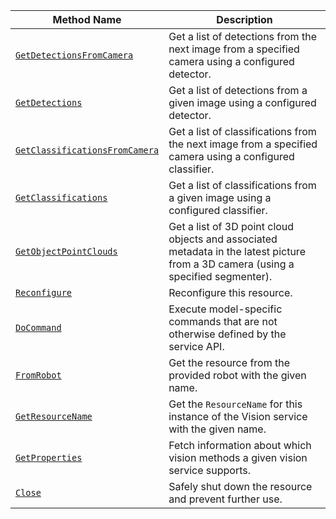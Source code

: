 <!-- prettier-ignore -->
| Method Name | Description |
| ----------- | ----------- |
| [`GetDetectionsFromCamera`](/services/vision/#getdetectionsfromcamera) | Get a list of detections from the next image from a specified camera using a configured detector. |
| [`GetDetections`](/services/vision/#getdetections) | Get a list of detections from a given image using a configured detector. |
| [`GetClassificationsFromCamera`](/services/vision/#getclassificationsfromcamera) | Get a list of classifications from the next image from a specified camera using a configured classifier. |
| [`GetClassifications`](/services/vision/#getclassifications) | Get a list of classifications from a given image using a configured classifier. |
| [`GetObjectPointClouds`](/services/vision/#getobjectpointclouds) | Get a list of 3D point cloud objects and associated metadata in the latest picture from a 3D camera (using a specified segmenter). |
| [`Reconfigure`](/services/vision/#reconfigure) | Reconfigure this resource. |
| [`DoCommand`](/services/vision/#docommand) | Execute model-specific commands that are not otherwise defined by the service API. |
| [`FromRobot`](/services/vision/#fromrobot) | Get the resource from the provided robot with the given name. |
| [`GetResourceName`](/services/vision/#getresourcename) | Get the `ResourceName` for this instance of the Vision service with the given name. |
| [`GetProperties`](/services/vision/#getproperties) | Fetch information about which vision methods a given vision service supports. |
| [`Close`](/services/vision/#close) | Safely shut down the resource and prevent further use. |
